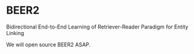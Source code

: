 # BEER2

Bidirectional End-to-End Learning of Retriever-Reader Paradigm for Entity Linking

We will open source BEER2 ASAP.
